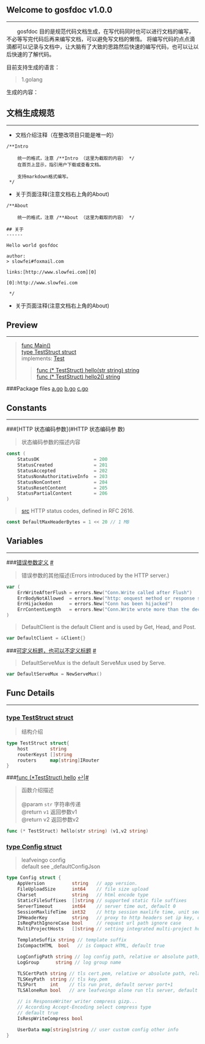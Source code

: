 
## Welcome to gosfdoc v1.0.0
------

&emsp;&emsp;gosfdoc 目的是规范代码文档生成，在写代码同时也可以进行文档的编写，不必等写完代码后再来编写文档，可以避免写文档的懒惰。
将编写代码的点点滴滴都可以记录与文档中，让大脑有了大致的思路然后快速的编写代码，也可以让以后快速的了解代码。

目前支持生成的语言：

> 1.golang

生成的内容：


## 文档生成规范
------

* 文档介绍注释（在整改项目只能是唯一的）

```
/**Intro

 	统一的格式，注意 /**Intro （这里为截取的内容） */
 	在首页上显示，指引用户下载或查看文档。

	支持markdown格式编写。
 */

```

* 关于页面注释(注意文档右上角的About)

```
/**About

 	统一的格式，注意 /**About （这里为截取的内容） */

## 关于
------

Hello world gosfdoc

author:
> slowfei#foxmail.com

links:[http://www.slowfei.com][0]

[0]:http://www.slowfei.com

 */
```

* 关于页面注释(注意文档右上角的About)




## Preview
------
> [func Main()][#]<br/>
> [type TestStruct struct][#]<br/>
> implements: [Test][#]<br/>
>>[func (* TestStruct) hello(str string) string](#func_TestStruct.hello)<a name="preview_TestStruct.hello"><a/><br/>
>>[func (* TestStruct) hello2() string][#]<br/>
>>

###Package files
[a.go][#] [b.go][#] [c.go][#]

## Constants
------

<!-- <a href="#HTTP 状态编码参数" id="HTTP 状态编码参数">HTTP 状态编码参数</a> -->

###[HTTP 状态编码参数](#HTTP 状态编码参 数) 
> 状态编码参数的描述内容

```go
const (
	StatusOK                    = 200
	StatusCreated               = 201
	StatusAccepted              = 202
	StatusNonAuthoritativeInfo  = 203
	StatusNonContent			= 204
	StatusResetContent  		= 205
	StatusPartialContent		= 206
)
```

> [src][#] HTTP status codes, defined in RFC 2616.

```go
const DefaultMaxHeaderBytes = 1 << 20 // 1 MB
```

## Variables
------

###[错误参数定义](../../../src) [#](#错误参数定义)
> 错误参数的其他描述(Errors introduced by the HTTP server.)

```go
var (
    ErrWriteAfterFlush = errors.New("Conn.Write called after Flush")
    ErrBodyNotAllowed  = errors.New("http: onquest method or response status code does not allow body")
    ErrHijackedon      = errors.New("Conn has been hijacked")
    ErrContentLength   = errors.New("Conn.Write wrote more than the declared Content-Length")
)
```

> DefaultClient is the default Client and is used by Get, Head, and Post.

```go
var DefaultClient = &Client{}
```

###[可定义标题，也可以不定义标题](#可定义标题，也可以不定义标题) [#](#可定义标题，也可以不定义标题)
> DefaultServeMux is the default ServeMux used by Serve.

```go
var DefaultServeMux = NewServeMux()
```

## Func Details 
------

### [type TestStruct struct][#]
>	结构介绍
>

```go
type TestStruct struct{
	host        string
	routerKeyst []string
	routers     map[string]IRouter
}
```

###[func (*TestStruct) hello](src.html?f=github.com/slowfei/gosfdoc.go) <a name="func_TestStruct.hello"><a/> [↩](#preview_TestStruct.hello)|[#](#func_TestStruct.hello)
> 函数介绍描述<br/>
> <br/>
> @param `str` 字符串传递<br/>
> @return `v1` 返回参数v1<br/>
> @return v2 返回参数v2<br/>

```go
func (* TestStruct) hello(str string) (v1,v2 string)
```


### [type Config struct][#]
> leafveingo config<br/>
> default see _defaultConfigJson

```go
type Config struct {
    AppVersion          string   // app version.
    FileUploadSize      int64    // file size upload
    Charset             string   // html encode type
    StaticFileSuffixes  []string // supported static file suffixes
    ServerTimeout       int64    // server time out, default 0
    SessionMaxlifeTime  int32    // http session maxlife time, unit second. use session set
    IPHeaderKey         string   // proxy to http headers set ip key, default ""
    IsReqPathIgnoreCase bool     // request url path ignore case
    MultiProjectHosts   []string // setting integrated multi-project hosts,default nil

    TemplateSuffix string // template suffix
    IsCompactHTML  bool   // is Compact HTML, default true

    LogConfigPath string // log config path, relative or absolute path, relative path from execute file root directory. log config path, relative or absolute path
    LogGroup      string // log group name

    TLSCertPath string // tls cert.pem, relative or absolute path, relative path from execute file root directory
    TLSKeyPath  string // tls key.pem
    TLSPort     int    // tls run prot, default server port+1
    TLSAloneRun bool   // are leafveingo alone run tls server, default false

    // is ResponseWriter writer compress gizp...
    // According Accept-Encoding select compress type
    // default true
    IsRespWriteCompress bool

    UserData map[string]string // user custom config other info
}
```


[#]:javascript:;




